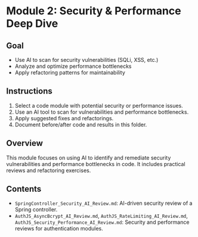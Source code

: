# Module 2: Security & Performance Deep Dive

## Goal
- Use AI to scan for security vulnerabilities (SQLi, XSS, etc.)
- Analyze and optimize performance bottlenecks
- Apply refactoring patterns for maintainability

## Instructions
1. Select a code module with potential security or performance issues.
2. Use an AI tool to scan for vulnerabilities and performance bottlenecks.
3. Apply suggested fixes and refactorings.
4. Document before/after code and results in this folder.

## Overview
This module focuses on using AI to identify and remediate security vulnerabilities and performance bottlenecks in code. It includes practical reviews and refactoring exercises.

## Contents
- `SpringController_Security_AI_Review.md`: AI-driven security review of a Spring controller.
- `AuthJS_AsyncBcrypt_AI_Review.md`, `AuthJS_RateLimiting_AI_Review.md`, `AuthJS_Security_Performance_AI_Review.md`: Security and performance reviews for authentication modules. 